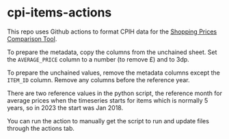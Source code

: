 # cpi-items-actions
This repo uses Github actions to format CPIH data for the [Shopping Prices Comparison Tool](https://www.ons.gov.uk/economy/inflationandpriceindices/articles/shoppingpricescomparisontool/2023-05-03).

To prepare the metadata, copy the columns from the unchained sheet. Set the `AVERAGE_PRICE` column to a number (to remove £) and to 3dp. 

To prepare the unchained values, remove the metadata columns except the `ITEM_ID` column. Remove any columns before the reference year.

There are two reference values in the python script, the reference month for average prices when the timeseries starts for items which is normally 5 years, so in 2023 the start was Jan 2018.

You can run the action to manually get the script to run and update files through the actions tab.

